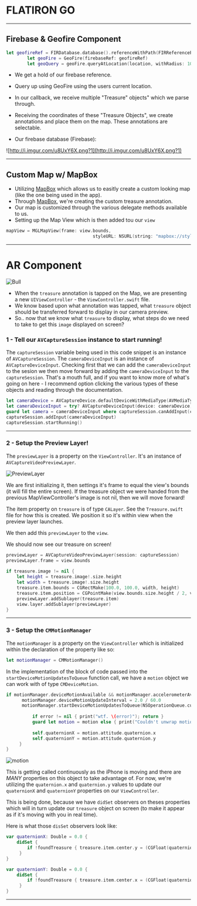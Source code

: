 
# FLATIRON GO

---


## Firebase & Geofire Component

```swift
let geofireRef = FIRDatabase.database().referenceWithPath(FIRReferencePath.treasureLocations)
        let geoFire = GeoFire(firebaseRef: geofireRef)
        let geoQuery = geoFire.queryAtLocation(location, withRadius: 10.0)
```

* We get a hold of our firebase reference.
* Query up using GeoFire using the users current location.
* In our callback, we receive multiple "Treasure" objects" which we parse through.
* Receiving the coordinates of these "Treasure Objects", we create annotations and place them on the map. These annotations are selectable.


* Our firebase database (Firebase):

![http://i.imgur.com/u8UxY6X.png?1](http://i.imgur.com/u8UxY6X.png?1)

---


## Custom Map w/ MapBox

* Utilizing [MapBox](https://www.mapbox.com/ios-sdk/api/3.3.0/) which allows us to easitly create a custom looking map (like the one being used in the app).
* Through [MapBox](https://www.mapbox.com/ios-sdk/api/3.3.0/), we're creating the custom treasure annotation.
* Our map is customized through the various delegate methods available to us.
* Setting up the Map View which is then added tou our `view`

```swift
mapView = MGLMapView(frame: view.bounds,
                                 styleURL: NSURL(string: "mapbox://styles/ianrahman/ciqodpgxe000681nm8xi1u1o9"))
```

---

# AR Component

![Bull](http://i.imgur.com/hvYIBsb.png)

* When the `treasure` annotation is tapped on the Map, we are presenting a new `UIViewController` - the `ViewController.swift` file. 
* We know based upon what annotation was tapped, what `treasure` object should be transferred forward to display in our camera preview.
* So.. now that we know what `treasure` to display, what steps do we need to take to get this `image` displayed on screen?

### **1** - Tell our `AVCaptureSession` instance to start running!

The `captureSession` variable being used in this code snippet is an instance of `AVCaptureSession`. The `cameraDeviceInput` is an instance of `AVCaptureDeviceInput`. Checking first that we can add the `cameraDeviceInput` to the sesion we then move forward by adding the `cameraDeviceInput` to the `captureSession`. That's a mouth full, and if you want to know more of what's going on here - I recommend option clicking the various types of these objects and reading through the documentation. 

```swift
let cameraDevice = AVCaptureDevice.defaultDeviceWithMediaType(AVMediaTypeVideo)
let cameraDeviceInput = try? AVCaptureDeviceInput(device: cameraDevice)
guard let camera = cameraDeviceInput where captureSession.canAddInput(camera) else { return }
captureSession.addInput(cameraDeviceInput)
captureSession.startRunning() 
```
---

### **2** - Setup the Preview Layer!

The `previewLayer` is a property on the `ViewController`. It's an instance of `AVCaptureVideoPreviewLayer`. 

![PreviewLayer](http://i.imgur.com/Pezoh71.png?1)

We are first initializing it, then settings it's frame to equal the view's bounds (it will fill the entire screen). If the treasure object we were handed from the previous MapViewController's image is not nil, then we will move forward!

The item property on `treasure` is of type `CALayer`. See the `Treasure.swift` file for how this is created. We position it so it's within view when the preview layer launches.

We then add this `previewLayer` to the `view`.

We should now see our treasure on screen!


```swift
previewLayer = AVCaptureVideoPreviewLayer(session: captureSession)
previewLayer.frame = view.bounds
        
if treasure.image != nil {
    let height = treasure.image!.size.height
    let width = treasure.image!.size.height
    treasure.item.bounds = CGRectMake(100.0, 100.0, width, height)
    treasure.item.position = CGPointMake(view.bounds.size.height / 2, view.bounds.size.width / 2)
    previewLayer.addSublayer(treasure.item)
    view.layer.addSublayer(previewLayer)
}
 ```
---


### **3** - Setup the `CMMotionManager`

The `motionManager` is a property on the `ViewController` which is initialized within the declaration of the property like so:
```swift
let motionManager = CMMotionManager()
```

In the implementation of the block of code passed into the `startDeviceMotionUpdatesToQueue` function call, we have a `motion` object we can work with of type `CMDeviceMotion`.

```swift
if motionManager.deviceMotionAvailable && motionManager.accelerometerAvailable {
      motionManager.deviceMotionUpdateInterval = 2.0 / 60.0
      motionManager.startDeviceMotionUpdatesToQueue(NSOperationQueue.currentQueue()!) { [unowned self] motion, error in
                
          if error != nil { print("wtf. \(error)"); return }
          guard let motion = motion else { print("Couldn't unwrap motion"); return }
                
          self.quaternionX = motion.attitude.quaternion.x
          self.quaternionY = motion.attitude.quaternion.y
     }
}
```

![motion](http://i.imgur.com/n25qC0B.png)

This is getting called continuously as the iPhone is moving and there are *MANY* properties on this object to take advantage of. For now, we're utilizing the `quaternion.x` and `quaternion.y` values to update our `quaternionX` and `quaternionY` properties on our `ViewController`. 

This is being done, because we have `didSet` observers on theses properties which will in turn update our `treasure` object on screen (to make it appear as if it's moving with you in real time).

Here is what those `disSet` observers look like:

```swift
var quaternionX: Double = 0.0 {
    didSet {
        if !foundTreasure { treasure.item.center.y = (CGFloat(quaternionX) * view.bounds.size.width - 180) * 4.0 }
     }
}

var quaternionY: Double = 0.0 {
    didSet {
        if !foundTreasure { treasure.item.center.x = (CGFloat(quaternionY) * view.bounds.size.height + 100) * 4.0 }
     }
}
```


---


